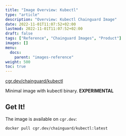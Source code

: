 ```yaml
---
title: "Image Overview: Kubectl"
type: "article"
description: "Overview: Kubectl Chainguard Image"
date: 2022-11-01T11:07:52+02:00
lastmod: 2022-11-01T11:07:52+02:00
draft: false
tags: ["Reference", "Chainguard Images", "Product"]
images: []
menu:
  docs:
    parent: "images-reference"
weight: 500
toc: true
---
```


[cgr.dev/chainguard/kubectl](https://github.com/chainguard-images/images/tree/main/images/kubectl)


Minimal image with kubectl binary. **EXPERIMENTAL**

## Get It!

The image is available on `cgr.dev`:

```
docker pull cgr.dev/chainguard/kubectl:latest
```
